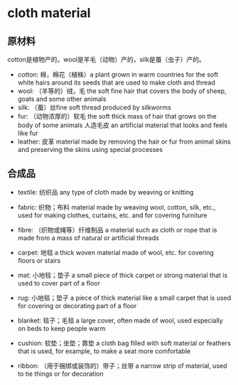 # cloth material

## 原材料

cotton是植物产的，wool是羊毛（动物）产的，silk是蚕（虫子）产的。

- cotton: 棉，棉花（植株）a plant grown in warm countries for the soft white hairs around its seeds that are used to make cloth and thread
- wool: （羊等的）绒，毛 the soft fine hair that covers the body of sheep, goats and some other animals
- silk: （蚕）丝fine soft thread produced by silkworms
- fur: （动物浓厚的）软毛 the soft thick mass of hair that grows on the body of some animals 人造毛皮 an artificial material that looks and feels like fur
- leather: 皮革 material made by removing the hair or fur from animal skins and preserving the skins using special processes



## 合成品

- textile: 纺织品 any type of cloth made by weaving or knitting
- fabric: 织物；布料 material made by weaving wool, cotton, silk, etc., used for making clothes, curtains, etc. and for covering furniture
- fibre: （织物或绳等）纤维制品 a material such as cloth or rope that is made from a mass of natural or artificial threads
- carpet: 地毯 a thick woven material made of wool, etc. for covering floors or stairs
- mat: 小地毯；垫子 a small piece of thick carpet or strong material that is used to cover part of a floor
- rug: 小地毯；垫子 a piece of thick material like a small carpet that is used for covering or decorating part of a floor
- blanket: 毯子；毛毯 a large cover, often made of wool, used especially on beds to keep people warm
- cushion: 软垫；坐垫；靠垫 a cloth bag filled with soft material or feathers that is used, for example, to make a seat more comfortable

- ribbon: （用于捆绑或装饰的）带子；丝带 a narrow strip of material, used to tie things or for decoration
